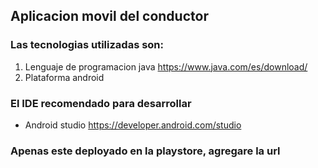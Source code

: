 ## Aplicacion movil del conductor

### Las tecnologias utilizadas son:
1. Lenguaje de programacion java https://www.java.com/es/download/
2. Plataforma android

### El IDE recomendado para desarrollar
- Android studio https://developer.android.com/studio


### Apenas este deployado en la playstore, agregare la url